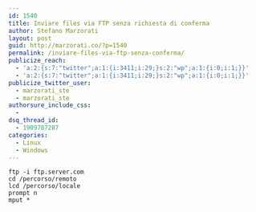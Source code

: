 ```yaml
---
id: 1540
title: Inviare files via FTP senza richiesta di conferma
author: Stefano Marzorati
layout: post
guid: http://marzorati.co/?p=1540
permalink: /inviare-files-via-ftp-senza-conferma/
publicize_reach:
  - 'a:2:{s:7:"twitter";a:1:{i:3411;i:29;}s:2:"wp";a:1:{i:0;i:1;}}'
  - 'a:2:{s:7:"twitter";a:1:{i:3411;i:29;}s:2:"wp";a:1:{i:0;i:1;}}'
publicize_twitter_user:
  - marzorati_ste
  - marzorati_ste
authorsure_include_css:
  - 
dsq_thread_id:
  - 1909787287
categories:
  - Linux
  - Windows
---
```

`ftp -i ftp.server.com`  
`cd /percorso/remoto`  
`lcd /percorso/locale`  
`prompt n`  
`mput *`
